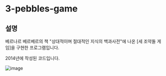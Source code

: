 # 3-pebbles-game

## 설명

베르나르 베르베르의 책 "상대적이며 절대적인 지식의 백과사전"에 나온 [세 조약돌 게임]을 구현한 프로그램입니다.

2014년에 작성된 코드입니다.

![image](https://github.com/hotsoycandy/3-pebbles-game/assets/19146030/a1811d1c-6a51-499c-8ede-165b653ca9d3)
